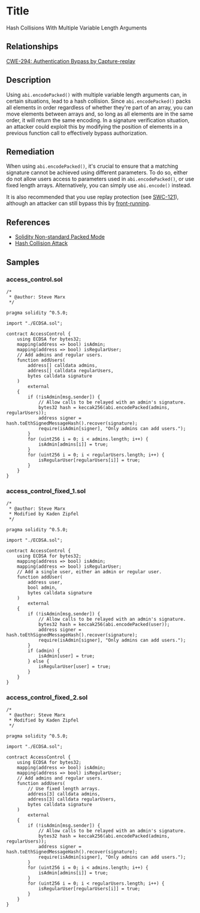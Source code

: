 # Title

Hash Collisions With Multiple Variable Length Arguments

## Relationships

[CWE-294: Authentication Bypass by Capture-replay](https://cwe.mitre.org/data/definitions/294.html)

## Description

Using `abi.encodePacked()` with multiple variable length arguments can, in certain situations, lead to a hash collision. Since `abi.encodePacked()` packs all elements in order regardless of whether they're part of an array, you can move elements between arrays and, so long as all elements are in the same order, it will return the same encoding. In a signature verification situation, an attacker could exploit this by modifying the position of elements in a previous function call to effectively bypass authorization.

## Remediation

When using `abi.encodePacked()`, it's crucial to ensure that a matching signature cannot be achieved using different parameters. To do so, either do not allow users access to parameters used in `abi.encodePacked()`, or use fixed length arrays. Alternatively, you can simply use `abi.encode()` instead.

It is also recommended that you use replay protection (see [SWC-121](./SWC-121.md)), although an attacker can still bypass this by [front-running](./SWC-114.md).

## References

- [Solidity Non-standard Packed Mode](https://solidity.readthedocs.io/en/v0.5.3/abi-spec.html#non-standard-packed-mode)
- [Hash Collision Attack](https://learncryptography.com/hash-functions/hash-collision-attack)

## Samples

### access_control.sol

```solidity
/*
 * @author: Steve Marx
 */

pragma solidity ^0.5.0;

import "./ECDSA.sol";

contract AccessControl {
    using ECDSA for bytes32;
    mapping(address => bool) isAdmin;
    mapping(address => bool) isRegularUser;
    // Add admins and regular users.
    function addUsers(
        address[] calldata admins,
        address[] calldata regularUsers,
        bytes calldata signature
    )
        external
    {
        if (!isAdmin[msg.sender]) {
            // Allow calls to be relayed with an admin's signature.
            bytes32 hash = keccak256(abi.encodePacked(admins, regularUsers));
            address signer = hash.toEthSignedMessageHash().recover(signature);
            require(isAdmin[signer], "Only admins can add users.");
        }
        for (uint256 i = 0; i < admins.length; i++) {
            isAdmin[admins[i]] = true;
        }
        for (uint256 i = 0; i < regularUsers.length; i++) {
            isRegularUser[regularUsers[i]] = true;
        }
    }
}
```

### access_control_fixed_1.sol

```solidity
/*
 * @author: Steve Marx
 * Modified by Kaden Zipfel
 */

pragma solidity ^0.5.0;

import "./ECDSA.sol";

contract AccessControl {
    using ECDSA for bytes32;
    mapping(address => bool) isAdmin;
    mapping(address => bool) isRegularUser;
    // Add a single user, either an admin or regular user.
    function addUser(
        address user,
        bool admin,
        bytes calldata signature
    )
        external
    {
        if (!isAdmin[msg.sender]) {
            // Allow calls to be relayed with an admin's signature.
            bytes32 hash = keccak256(abi.encodePacked(user));
            address signer = hash.toEthSignedMessageHash().recover(signature);
            require(isAdmin[signer], "Only admins can add users.");
        }
        if (admin) {
            isAdmin[user] = true;
        } else {
            isRegularUser[user] = true;
        }
    }
}
```

### access_control_fixed_2.sol

```solidity
/*
 * @author: Steve Marx
 * Modified by Kaden Zipfel
 */

pragma solidity ^0.5.0;

import "./ECDSA.sol";

contract AccessControl {
    using ECDSA for bytes32;
    mapping(address => bool) isAdmin;
    mapping(address => bool) isRegularUser;
    // Add admins and regular users.
    function addUsers(
        // Use fixed length arrays.
        address[3] calldata admins,
        address[3] calldata regularUsers,
        bytes calldata signature
    )
        external
    {
        if (!isAdmin[msg.sender]) {
            // Allow calls to be relayed with an admin's signature.
            bytes32 hash = keccak256(abi.encodePacked(admins, regularUsers));
            address signer = hash.toEthSignedMessageHash().recover(signature);
            require(isAdmin[signer], "Only admins can add users.");
        }
        for (uint256 i = 0; i < admins.length; i++) {
            isAdmin[admins[i]] = true;
        }
        for (uint256 i = 0; i < regularUsers.length; i++) {
            isRegularUser[regularUsers[i]] = true;
        }
    }
}
```
